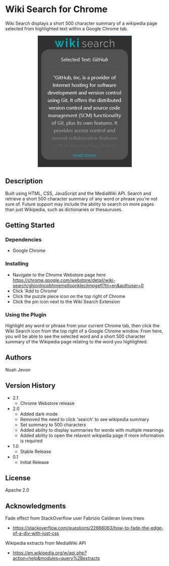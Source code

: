 # Wiki Search for Chrome

Wiki Search displays a short 500 character summary of a wikipedia page selected from highlighted text within a Google Chrome tab.

<p align="center">
  <img src="https://github.com/noahjevon/Wiki-Search/blob/master/images/description_screnshot_2.PNG">
</p>

## Description

Built using HTML, CSS, JavaScript and the MediaWiki API. Search and retrieve a short 500 character summary of any word or phrase you're not sure of. 
Future support may include the ability to search on more pages than just Wikipedia, such as dictionaries or thesauruses.


## Getting Started

### Dependencies

* Google Chrome

### Installing

* Navigate to the Chrome Webstore page here https://chrome.google.com/webstore/detail/wiki-search/ghjonlncpbhmempllopnklecjlmpgefl?hl=en&authuser=0
* Click 'Add to Chrome'
* Click the puzzle piece icon on the top right of Chrome
* Click the pin icon next to the Wiki Search Extension

### Using the Plugin

Highlight any word or phrase from your current Chrome tab, then click the Wiki Search icon from the top right of a Google Chrome window. From here, you will be able to see
the selected word and a short 500 character summary of the Wikipedia page relating to the word you highlighted.

## Authors

Noah Jevon

## Version History
* 2.1
    * Chrome Webstore release 
* 2.0
    * Added dark mode
    * Removed the need to click 'search' to see wikipedia summary
    * Set summary to 500 characters
    * Added ability to display summaries for words with multiple meanings
    * Added ability to open the relavent wikipedia page if more information is required
* 1.0
    * Stable Release
* 0.1
    * Initial Release

## License

Apache 2.0

## Acknowledgments

Fade effect from StackOverflow user Fabrizio Calderan loves trees
* https://stackoverflow.com/questions/22666063/how-to-fade-the-edge-of-a-div-with-just-css

Wikipedia extracts from MediaWiki API
* https://en.wikipedia.org/w/api.php?action=help&modules=query%2Bextracts
